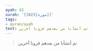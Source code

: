```yaml
---
ayah: 42
surah: '[[023|سورة]]'
tags:
- quran/ayah
text: ثم أنشأنا من بعدهم قرونا آخرين
---
```

> ثم أنشأنا من بعدهم قرونا آخرين
